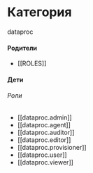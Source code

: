 # Категория

dataproc


#### Родители

- [[ROLES]]


#### Дети

###### Роли
- [[dataproc.admin]]
- [[dataproc.agent]]
- [[dataproc.auditor]]
- [[dataproc.editor]]
- [[dataproc.provisioner]]
- [[dataproc.user]]
- [[dataproc.viewer]]
